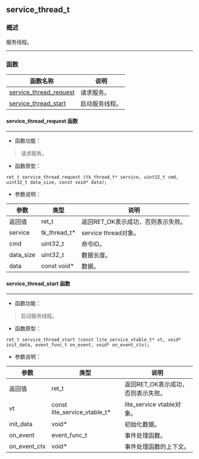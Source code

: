 ## service\_thread\_t
### 概述
 服务线程。




----------------------------------
### 函数
<p id="service_thread_t_methods">

| 函数名称 | 说明 | 
| -------- | ------------ | 
| <a href="#service_thread_t_service_thread_request">service\_thread\_request</a> | 请求服务。 |
| <a href="#service_thread_t_service_thread_start">service\_thread\_start</a> | 启动服务线程。 |
#### service\_thread\_request 函数
-----------------------

* 函数功能：

> <p id="service_thread_t_service_thread_request"> 请求服务。





* 函数原型：

```
ret_t service_thread_request (tk_thread_t* service, uint32_t cmd, uint32_t data_size, const void* data);
```

* 参数说明：

| 参数 | 类型 | 说明 |
| -------- | ----- | --------- |
| 返回值 | ret\_t | 返回RET\_OK表示成功，否则表示失败。 |
| service | tk\_thread\_t* | service thread对象。 |
| cmd | uint32\_t | 命令ID。 |
| data\_size | uint32\_t | 数据长度。 |
| data | const void* | 数据。 |
#### service\_thread\_start 函数
-----------------------

* 函数功能：

> <p id="service_thread_t_service_thread_start"> 启动服务线程。





* 函数原型：

```
ret_t service_thread_start (const lite_service_vtable_t* vt, void* init_data, event_func_t on_event, void* on_event_ctx);
```

* 参数说明：

| 参数 | 类型 | 说明 |
| -------- | ----- | --------- |
| 返回值 | ret\_t | 返回RET\_OK表示成功，否则表示失败。 |
| vt | const lite\_service\_vtable\_t* | lite\_service vtable对象。 |
| init\_data | void* | 初始化数据。 |
| on\_event | event\_func\_t | 事件处理函数。 |
| on\_event\_ctx | void* | 事件处理函数的上下文。 |
